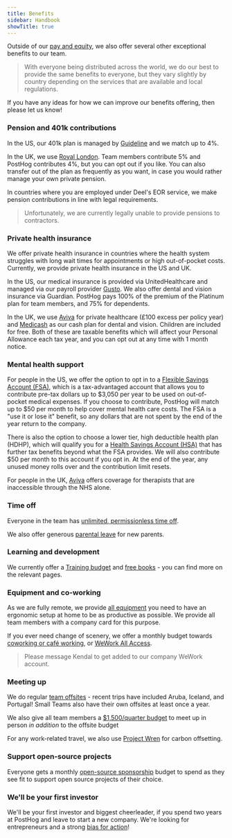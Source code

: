 ```yaml
---
title: Benefits
sidebar: Handbook
showTitle: true
---
```


Outside of our [pay and equity](/handbook/people/compensation), we also offer several other exceptional benefits to our team.

> With everyone being distributed across the world, we do our best to provide the same benefits to everyone, but they vary slightly by country depending on the services that are available and local regulations. 

If you have any ideas for how we can improve our benefits offering, then please let us know!

### Pension and 401k contributions

In the US, our 401k plan is managed by [Guideline](https://www.guideline.com/) and we match up to 4%. 

In the UK, we use [Royal London](https://www.royallondon.com/). Team members contribute 5% and PostHog contributes 4%, but you can opt out if you like. You can also transfer out of the plan as frequently as you want, in case you would rather manage your own private pension. 

In countries where you are employed under Deel's EOR service, we make pension contributions in line with legal requirements. 

> Unfortunately, we are currently legally unable to provide pensions to contractors. 

### Private health insurance

We offer private health insurance in countries where the health system struggles with long wait times for appointments or high out-of-pocket costs. Currently, we provide private health insurance in the US and UK.

In the US, our medical insurance is provided via UnitedHealthcare and managed via our payroll provider [Gusto](https://app.gusto.com/). We also offer dental and vision insurance via Guardian. PostHog pays 100% of the premium of the Platinum plan for team members, and 75% for dependents.

In the UK, we use [Aviva](https://www.aviva.co.uk/business/health-protection-wellbeing/health-insurance/) for private healthcare (£100 excess per policy year) and [Medicash](https://www.medicash.org/) as our cash plan for dental and vision. Children are included for free. Both of these are taxable benefits which will affect your Personal Allowance each tax year, and you can opt out at any time with 1 month notice. 

### Mental health support

For people in the US, we offer the option to opt in to a [Flexible Savings Account (FSA)](https://www.healthcare.gov/have-job-based-coverage/flexible-spending-accounts/), which is a tax-advantaged account that allows you to contribute pre-tax dollars up to $3,050 per year to be used on out-of-pocket medical expenses. If you choose to contribute, PostHog will match up to $50 per month to help cover mental health care costs. The FSA is a "use it or lose it" benefit, so any dollars that are not spent by the end of the year return to the company.  

There is also the option to choose a lower tier, high deductible health plan (HDHP), which will qualify you for a [Health Savings Account (HSA)](https://www.healthcare.gov/glossary/health-savings-account-hsa/) that has further tax benefits beyond what the FSA provides. We will also contribute $50 per month to this account if you opt in. At the end of the year, any unused money rolls over and the contribution limit resets.

For people in the UK, [Aviva](https://www.aviva.co.uk/business/health-protection-wellbeing/health-insurance/) offers coverage for therapists that are inaccessible through the NHS alone.

### Time off

Everyone in the team has [unlimited, permissionless time off](/handbook/people/time-off). 

We also offer generous [parental leave](/handbook/people/time-off#parental-leave) for new parents. 

### Learning and development

We currently offer a [Training budget](/handbook/people/training#training-budget) and [free books](/handbook/people/training#books) - you can find more on the relevant pages.  

### Equipment and co-working

As we are fully remote, we provide [all equipment](/handbook/people/spending-money#equipment) you need to have an ergonomic setup at home to be as productive as possible. We provide all team members with a company card for this purpose.

If you ever need change of scenery, we offer a monthly budget towards [coworking or café working](/handbook/people/spending-money#work-space), or [WeWork All Access](https://www.wework.com/solutions/wework-all-access).

> Please message Kendal to get added to our company WeWork account. 

### Meeting up 

We do regular [team offsites](/handbook/company/offsites) - recent trips have included Aruba, Iceland, and Portugal! Small Teams also have their own offsites at least once a year. 

We also give all team members a [$1,500/quarter budget](/handbook/people/spending-money#budget-for-socializing) to meet up in person _in addition_ to the offsite budget

For any work-related travel, we also use [Project Wren](https://www.wren.co/) for carbon offsetting. 

### Support open-source projects

Everyone gets a monthly [open-source sponsorship](/handbook/people/spending-money#open-source-sponsorship-for-individuals) budget to spend as they see fit to support open source projects of their choice.

### We'll be your first investor

We'll be your first investor and biggest cheerleader, if you spend two years at PostHog and leave to start a new company. We're looking for entrepreneurs and a strong [bias for action](/handbook/company/values)! 
